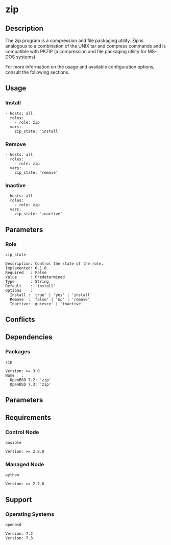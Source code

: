 # zip

## Description

The zip program is a compression and file packaging utility. Zip is analogous to
a combination of the UNIX tar and compress commands and is compatible with PKZIP
(a compression and file packaging utility for MS-DOS systems).

For more information on the usage and available configuration options,
consult the following sections.

## Usage

### Install

```
- hosts: all
  roles:
    - role: zip
  vars:
    zip_state: 'install'
```

### Remove

```
- hosts: all
  roles:
    - role: zip
  vars:
    zip_state: 'remove'
```

### Inactive

```
- hosts: all
  roles:
    - role: zip
  vars:
    zip_state: 'inactive'
```

## Parameters

### Role

`zip_state`

    Description: Control the state of the role.
    Implemented: 0.1.0
    Required   : False
    Value      : Predetermined
    Type       : String
    Default    : 'install'
    Options    :
      Install : 'true' | 'yes' | 'install'
      Remove  : 'false' | 'no' | 'remove'
      Inactive: 'quiesce' | 'inactive'

## Conflicts

## Dependencies

### Packages

`zip`

    Version: >= 3.0
    Name   :
      OpenBSD 7.2: 'zip'
      OpenBSD 7.3: 'zip'

## Parameters

## Requirements

### Control Node

`ansible`

    Version: >= 2.8.0

### Managed Node

`python`

    Version: >= 2.7.0

## Support

### Operating Systems

`openbsd`

    Version: 7.2
    Version: 7.3
